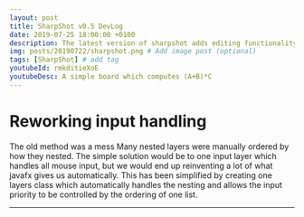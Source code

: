 ```yaml
---
layout: post
title: SharpShot v0.5 DevLog
date: 2019-07-25 18:00:00 +0100
description: The latest version of sharpshot adds editing functionality, significantly increasing usability.
img: posts/20190722/sharpshot.png # Add image post (optional)
tags: [SharpShot] # add tag
youtubeId: rmkditieXoE
youtubeDesc: A simple board which computes (A+B)*C
---
```


# Reworking input handling
The old method was a mess
Many nested layers were manually ordered by how they nested.
The simple solution would be to one input layer which handles all mouse input, but we would end up reinventing a lot of what javafx gives us automatically.
This has been simplified by creating one layers class which automatically handles the nesting and allows the input priority to be controlled by the ordering of one list.

---
